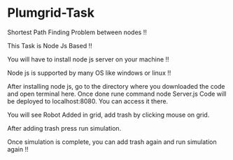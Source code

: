 # Plumgrid-Task
Shortest Path Finding Problem between nodes !!

This Task is Node Js Based !!

You will have to install node js server on your machine !!

Node js is supported by many OS like windows or linux !!

After installing node js, go to the directory where you downloaded the code and open terminal here.
Once done rune command 
node Server.js
Code will be deployed to localhost:8080. You can access it there.

You will see Robot Added in grid, add trash by clicking mouse on grid. 

After adding trash press run simulation. 

Once simulation is complete, you can add trash again and run simulation again !!
